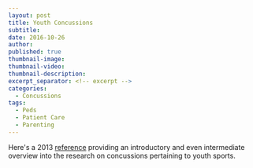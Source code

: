 ```yaml
---
layout: post
title: Youth Concussions
subtitle:
date: 2016-10-26
author:
published: true
thumbnail-image:
thumbnail-video:
thumbnail-description:
excerpt_separator: <!-- excerpt -->
categories:
  - Concussions
tags:
  - Peds
  - Patient Care
  - Parenting
---
```


Here's a 2013 [reference](http://tnschoolnurses.com/wp-content/uploads/2013/01/Sport-Concussion-Education-Seminar.pdf) providing an introductory and even intermediate overview into the research on concussions pertaining to youth sports.

<!-- excerpt -->
